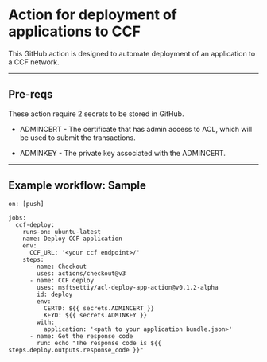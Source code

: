 # Action for deployment of applications to CCF

This GitHub action is designed to automate deployment of an application to a CCF network.

---

## Pre-reqs

These action require 2 secrets to be stored in GitHub.

- ADMINCERT - The certificate that has admin access to ACL, which will be used to submit the transactions.

- ADMINKEY - The private key associated with the ADMINCERT.

---

## Example workflow: Sample

```
on: [push]

jobs:
  ccf-deploy:
    runs-on: ubuntu-latest
    name: Deploy CCF application
    env:
      CCF_URL: '<your ccf endpoint>/'
    steps:
      - name: Checkout
        uses: actions/checkout@v3
      - name: CCF deploy
        uses: msftsettiy/acl-deploy-app-action@v0.1.2-alpha
        id: deploy
        env:
          CERTD: ${{ secrets.ADMINCERT }}
          KEYD: ${{ secrets.ADMINKEY }}
        with:
          application: '<path to your application bundle.json>'
      - name: Get the response code
        run: echo "The response code is ${{ steps.deploy.outputs.response_code }}"
```

